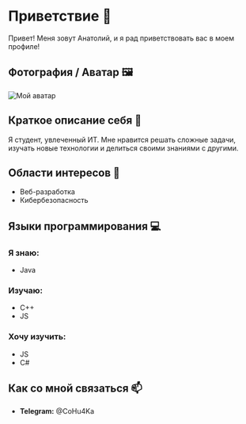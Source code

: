 # Приветствие 👋

Привет! Меня зовут Анатолий, и я рад приветствовать вас в моем профиле!

## Фотография / Аватар 🖼️

![Мой аватар](https://github.com/user-attachments/assets/955f8c19-045f-41f8-9f91-4ba30f0d880e)

## Краткое описание себя 📝

Я студент, увлеченный ИТ. Мне нравится решать сложные задачи, изучать новые технологии и делиться своими знаниями с другими.

## Области интересов 🎯

- Веб-разработка
- Кибербезопасность

## Языки программирования 💻

### Я знаю:
- Java

### Изучаю:
- C++
- JS

### Хочу изучить:
- JS
- C#

## Как со мной связаться 📫

- **Telegram:** @CoHu4Ka
